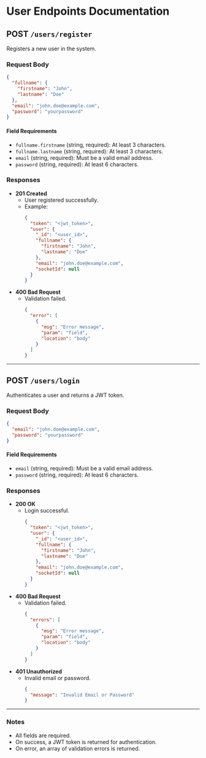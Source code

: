 # User Endpoints Documentation

## POST `/users/register`

Registers a new user in the system.

### Request Body

```json
{
  "fullname": {
    "firstname": "John",
    "lastname": "Doe"
  },
  "email": "john.doe@example.com",
  "password": "yourpassword"
}
```

#### Field Requirements

- `fullname.firstname` (string, required): At least 3 characters.
- `fullname.lastname` (string, required): At least 3 characters.
- `email` (string, required): Must be a valid email address.
- `password` (string, required): At least 6 characters.

### Responses

- **201 Created**
  - User registered successfully.
  - Example:
    ```json
    {
      "token": "<jwt_token>",
      "user": {
        "_id": "<user_id>",
        "fullname": {
          "firstname": "John",
          "lastname": "Doe"
        },
        "email": "john.doe@example.com",
        "socketId": null
      }
    }
    ```
- **400 Bad Request**
  - Validation failed.
    ```json
    {
      "error": [
        {
          "msg": "Error message",
          "param": "field",
          "location": "body"
        }
      ]
    }
    ```

---

## POST `/users/login`

Authenticates a user and returns a JWT token.

### Request Body

```json
{
  "email": "john.doe@example.com",
  "password": "yourpassword"
}
```

#### Field Requirements

- `email` (string, required): Must be a valid email address.
- `password` (string, required): At least 6 characters.

### Responses

- **200 OK**
  - Login successful.
    ```json
    {
      "token": "<jwt_token>",
      "user": {
        "_id": "<user_id>",
        "fullname": {
          "firstname": "John",
          "lastname": "Doe"
        },
        "email": "john.doe@example.com",
        "socketId": null
      }
    }
    ```
- **400 Bad Request**
  - Validation failed.
    ```json
    {
      "errors": [
        {
          "msg": "Error message",
          "param": "field",
          "location": "body"
        }
      ]
    }
    ```
- **401 Unauthorized**
  - Invalid email or password.
    ```json
    {
      "message": "Invalid Email or Password"
    }
    ```

---

### Notes

- All fields are required.
- On success, a JWT token is returned for authentication.
- On error, an array of validation errors is returned.